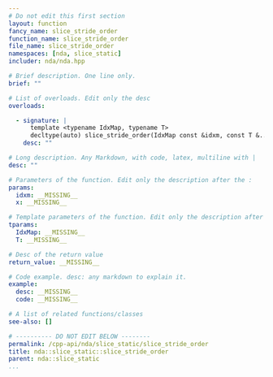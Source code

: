 ```yaml
---
# Do not edit this first section
layout: function
fancy_name: slice_stride_order
function_name: slice_stride_order
file_name: slice_stride_order
namespaces: [nda, slice_static]
includer: nda/nda.hpp

# Brief description. One line only.
brief: ""

# List of overloads. Edit only the desc
overloads:

  - signature: |
      template <typename IdxMap, typename T> 
      decltype(auto) slice_stride_order(IdxMap const &idxm, const T &... x)
    desc: ""

# Long description. Any Markdown, with code, latex, multiline with |
desc: ""

# Parameters of the function. Edit only the description after the :
params:
  idxm: __MISSING__
  x: __MISSING__

# Template parameters of the function. Edit only the description after the :
tparams:
  IdxMap: __MISSING__
  T: __MISSING__

# Desc of the return value
return_value: __MISSING__

# Code example. desc: any markdown to explain it.
example:
  desc: __MISSING__
  code: __MISSING__

# A list of related functions/classes
see-also: []

# ---------- DO NOT EDIT BELOW --------
permalink: /cpp-api/nda/slice_static/slice_stride_order
title: nda::slice_static::slice_stride_order
parent: nda::slice_static
...
```


